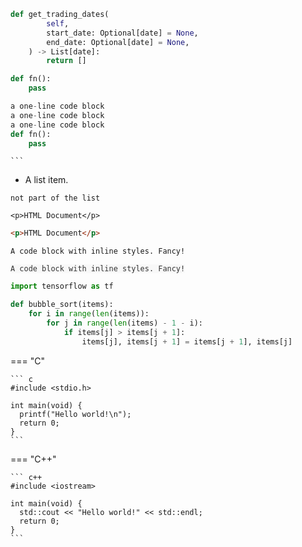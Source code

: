 ```python
def get_trading_dates(
        self,
        start_date: Optional[date] = None,
        end_date: Optional[date] = None,
    ) -> List[date]:
        return []
```

```python
def fn():
    pass
```

```python
a one-line code block
a one-line code block
a one-line code block
def fn():
    pass
```

````
```
````

- A list item.

```
not part of the list
```

```{ .html }
<p>HTML Document</p>
```

```html
<p>HTML Document</p>
```

```{ .lang #example style="color: #333; background: #f8f8f8;" }
A code block with inline styles. Fancy!
```

<pre id="example"><code class="language-lang"  style="color: #333; background: #f8f8f8;">A code block with inline styles. Fancy!
</code></pre>

```py
import tensorflow as tf
```

```py title="bubble_sort.py"
def bubble_sort(items):
    for i in range(len(items)):
        for j in range(len(items) - 1 - i):
            if items[j] > items[j + 1]:
                items[j], items[j + 1] = items[j + 1], items[j]
```

=== "C"

    ``` c
    #include <stdio.h>

    int main(void) {
      printf("Hello world!\n");
      return 0;
    }
    ```

=== "C++"

    ``` c++
    #include <iostream>

    int main(void) {
      std::cout << "Hello world!" << std::endl;
      return 0;
    }
    ```
